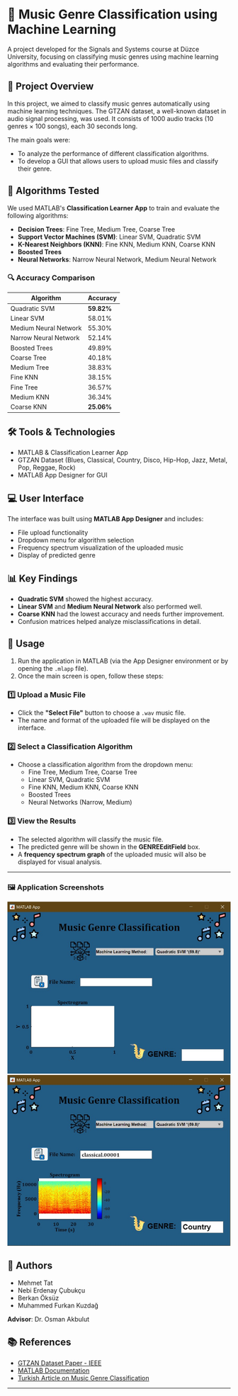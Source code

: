 # 🎵 Music Genre Classification using Machine Learning

A project developed for the Signals and Systems course at Düzce University, focusing on classifying music genres using machine learning algorithms and evaluating their performance.

## 📌 Project Overview

In this project, we aimed to classify music genres automatically using machine learning techniques. The GTZAN dataset, a well-known dataset in audio signal processing, was used. It consists of 1000 audio tracks (10 genres × 100 songs), each 30 seconds long.

The main goals were:
- To analyze the performance of different classification algorithms.
- To develop a GUI that allows users to upload music files and classify their genre.

## 🧠 Algorithms Tested

We used MATLAB's **Classification Learner App** to train and evaluate the following algorithms:

- **Decision Trees**: Fine Tree, Medium Tree, Coarse Tree  
- **Support Vector Machines (SVM)**: Linear SVM, Quadratic SVM  
- **K-Nearest Neighbors (KNN)**: Fine KNN, Medium KNN, Coarse KNN  
- **Boosted Trees**
- **Neural Networks**: Narrow Neural Network, Medium Neural Network

### 🔍 Accuracy Comparison

| Algorithm               | Accuracy   |
|------------------------|------------|
| Quadratic SVM          | **59.82%** |
| Linear SVM             | 58.01%     |
| Medium Neural Network  | 55.30%     |
| Narrow Neural Network  | 52.14%     |
| Boosted Trees          | 49.89%     |
| Coarse Tree            | 40.18%     |
| Medium Tree            | 38.83%     |
| Fine KNN               | 38.15%     |
| Fine Tree              | 36.57%     |
| Medium KNN             | 36.34%     |
| Coarse KNN             | **25.06%** |

## 🛠️ Tools & Technologies

- MATLAB & Classification Learner App
- GTZAN Dataset (Blues, Classical, Country, Disco, Hip-Hop, Jazz, Metal, Pop, Reggae, Rock)
- MATLAB App Designer for GUI

## 💻 User Interface

The interface was built using **MATLAB App Designer** and includes:

- File upload functionality
- Dropdown menu for algorithm selection
- Frequency spectrum visualization of the uploaded music
- Display of predicted genre

## 📊 Key Findings

- **Quadratic SVM** showed the highest accuracy.
- **Linear SVM** and **Medium Neural Network** also performed well.
- **Coarse KNN** had the lowest accuracy and needs further improvement.
- Confusion matrices helped analyze misclassifications in detail.

## 🚀 Usage

1. Run the application in MATLAB (via the App Designer environment or by opening the `.mlapp` file).
2. Once the main screen is open, follow these steps:

### 1️⃣ Upload a Music File
- Click the **"Select File"** button to choose a `.wav` music file.
- The name and format of the uploaded file will be displayed on the interface.

### 2️⃣ Select a Classification Algorithm
- Choose a classification algorithm from the dropdown menu:
  - Fine Tree, Medium Tree, Coarse Tree  
  - Linear SVM, Quadratic SVM  
  - Fine KNN, Medium KNN, Coarse KNN  
  - Boosted Trees  
  - Neural Networks (Narrow, Medium)

### 3️⃣ View the Results
- The selected algorithm will classify the music file.
- The predicted genre will be shown in the **GENREEditField** box.
- A **frequency spectrum graph** of the uploaded music will also be displayed for visual analysis.

---

### 🖼️ Application Screenshots

![App Screenshot](screenshots/app1.jpg)
![App Screenshot](screenshots/app2.jpg)

## 👥 Authors

- Mehmet Tat  
- Nebi Erdenay Çubukçu  
- Berkan Öksüz  
- Muhammed Furkan Kuzdağ

**Advisor**: Dr. Osman Akbulut

## 📚 References

- [GTZAN Dataset Paper - IEEE](https://ieeexplore.ieee.org/document/1021072)
- [MATLAB Documentation](https://www.mathworks.com/help/matlab/)
- [Turkish Article on Music Genre Classification](https://dergipark.org.tr/tr/download/article-file/3725383)

---

